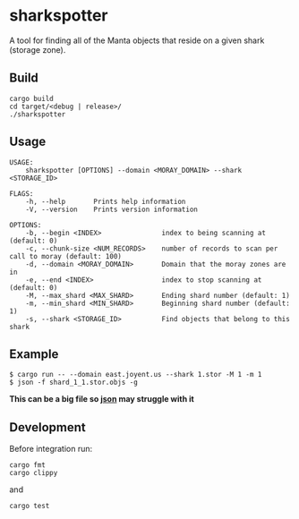 # sharkspotter
A tool for finding all of the Manta objects that reside on a given shark (storage zone).


## Build
```
cargo build
cd target/<debug | release>/
./sharkspotter
```

## Usage
```
USAGE:
    sharkspotter [OPTIONS] --domain <MORAY_DOMAIN> --shark <STORAGE_ID>

FLAGS:
    -h, --help       Prints help information
    -V, --version    Prints version information

OPTIONS:
    -b, --begin <INDEX>               index to being scanning at (default: 0)
    -c, --chunk-size <NUM_RECORDS>    number of records to scan per call to moray (default: 100)
    -d, --domain <MORAY_DOMAIN>       Domain that the moray zones are in
    -e, --end <INDEX>                 index to stop scanning at (default: 0)
    -M, --max_shard <MAX_SHARD>       Ending shard number (default: 1)
    -m, --min_shard <MIN_SHARD>       Beginning shard number (default: 1)
    -s, --shark <STORAGE_ID>          Find objects that belong to this shark
```

## Example
```
$ cargo run -- --domain east.joyent.us --shark 1.stor -M 1 -m 1
$ json -f shard_1_1.stor.objs -g
```

__This can be a big file so [json](https://github.com/trentm/json) may struggle with it__

## Development

Before integration run:
```
cargo fmt
cargo clippy
```

and 

```
cargo test
```
